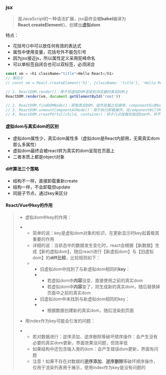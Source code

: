 ### jsx

> 是JavaScript的一种语法扩展，jsx最终会被**babel**编译为**React.createElement**\(\)，创建出**虚拟dom**

特点：

* 花括号{}中可以放任何有效的表达式
* 属性中使用变量，花括号外不能包引号
* 因为jsx接近js，所以属性定义采用驼峰命名
* 可以单标签自闭合也可以双标签，必须闭合

```js
const vm = <h1 className="title">Hello React</h1>
// 等同于
// const vm = React.createElement('h1', {className: 'title'}, 'Hello React')

// 1. ReactDOM.render()：用于将虚拟DOM渲染到浏览器的真实DOM上
ReactDOM.render(vm, document.getElementById('root'))

// 2. ReactDOM.findDOMNode()：获取真实DOM，组件挂载之后使用，componentDidMount和componentDidUpdate方法中获取
// 3. ReactDOM.unmountCompoentAtNode()：用于执行卸载操作，在componentWillMount之前
// 4. ReactDOM.creatPortal(child, container)：将子几点挂载到指定Dom中，并不直接渲染DOM元素，不同于render
```

#### 虚拟dom与真实dom的区别

* 虚拟dom属性少，真实dom属性多（虚拟dom是React内部用，无需真实dom那么多属性）
* 虚拟dom最终会被react转为真实的dom呈现在页面上
* 二者本质上都是object对象

#### diff算法三个策略

* 结构不一样，直接卸载重新create
* 结构一样，不会卸载但update
* 同层子节点，通过key来区分

#### React/Vue中key的作用

> * 虚拟dom中key的作用：
>
> * * 简单的说：key是虚拟dom对象的标识，在更新显示时key起着极其重要的作用
>   * 详细的说：当状态中的数据发生变化时，react会根据【新数据】生成【新的虚拟dom】，随后react进行【新虚拟dom】与【旧虚拟dom】的**diff比较**，比较规则如下：
>   * * 旧虚拟dom中找到了与新虚拟dom相同的**key**：
>     * * 若虚拟dom中**内容**没变，直接使用之前的真实dom
>       * 若虚拟dom中**内容**变了，则生成新的真实dom，随后替换掉页面中之前的真实dom
>     * 旧虚拟dom中未找到与新虚拟dom相同的key：
>     * * 根据数据创建新的真实dom，随后渲染到页面
> * 用index作为key可能会引发的问题：
>
> * * 若对数据进行：逆序添加、逆序删除等破坏顺序操作：会产生没有必要的真实dom更新，界面效果没问题，但效率低
>   * 如果结构中还包含输入类的dom：会产生错误dom更新，界面有问题
>   * 注意！如果不存在对数据的**逆序添加**、**逆序删除**等破坏顺序操作，仅用于渲染列表用于展示，使用index作为key是没有问题的



